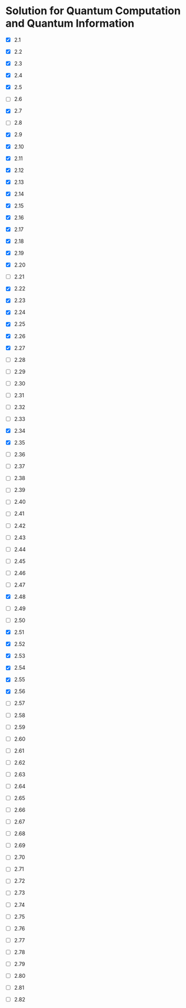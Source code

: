 # Solution for Quantum Computation and Quantum Information

- [x] 2.1
- [x] 2.2
- [x] 2.3
- [x] 2.4
- [x] 2.5
- [ ] 2.6
- [x] 2.7
- [ ] 2.8
- [x] 2.9
- [x] 2.10
- [x] 2.11
- [x] 2.12
- [x] 2.13
- [x] 2.14
- [x] 2.15
- [x] 2.16
- [x] 2.17
- [x] 2.18
- [x] 2.19
- [x] 2.20
- [ ] 2.21
- [x] 2.22
- [x] 2.23
- [x] 2.24
- [x] 2.25
- [x] 2.26
- [x] 2.27
- [ ] 2.28
- [ ] 2.29
- [ ] 2.30
- [ ] 2.31
- [ ] 2.32
- [ ] 2.33
- [x] 2.34
- [x] 2.35
- [ ] 2.36
- [ ] 2.37
- [ ] 2.38
- [ ] 2.39
- [ ] 2.40
- [ ] 2.41
- [ ] 2.42
- [ ] 2.43
- [ ] 2.44
- [ ] 2.45
- [ ] 2.46
- [ ] 2.47
- [x] 2.48
- [ ] 2.49
- [ ] 2.50
- [x] 2.51
- [x] 2.52
- [x] 2.53
- [x] 2.54
- [x] 2.55
- [x] 2.56
- [ ] 2.57
- [ ] 2.58
- [ ] 2.59
- [ ] 2.60
- [ ] 2.61
- [ ] 2.62
- [ ] 2.63
- [ ] 2.64
- [ ] 2.65
- [ ] 2.66
- [ ] 2.67
- [ ] 2.68
- [ ] 2.69
- [ ] 2.70
- [ ] 2.71
- [ ] 2.72
- [ ] 2.73
- [ ] 2.74
- [ ] 2.75
- [ ] 2.76
- [ ] 2.77
- [ ] 2.78
- [ ] 2.79
- [ ] 2.80
- [ ] 2.81
- [ ] 2.82

